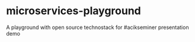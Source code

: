 # microservices-playground
A playground with open source technostack for #acikseminer presentation demo
